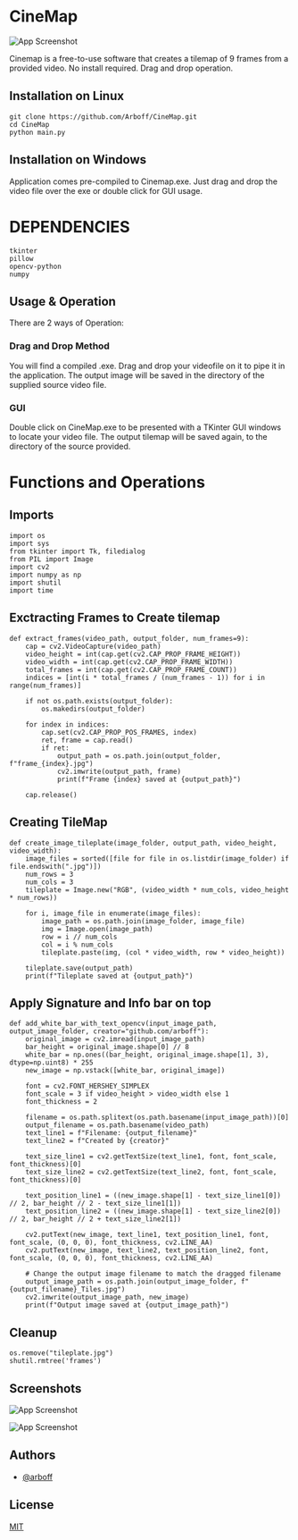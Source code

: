 
# CineMap


![App Screenshot](https://iili.io/JYN4kq7.md.png)

Cinemap is a free-to-use software that creates a tilemap of 9 frames from a provided video. No install required. Drag and drop operation. 




## Installation on Linux

```
git clone https://github.com/Arboff/CineMap.git
cd CineMap
python main.py
```

## Installation on Windows

Application comes pre-compiled to Cinemap.exe. Just drag and drop the video file over the exe or double click for GUI usage.

# DEPENDENCIES

```
tkinter
pillow
opencv-python
numpy
```

## Usage & Operation

There are 2 ways of Operation:

### Drag and Drop Method
You will find a compiled .exe. Drag and drop your videofile on it to pipe it in the application. The output image will be saved in the directory of the supplied source video file.

### GUI
Double click on CineMap.exe to be presented with a TKinter GUI windows to locate your video file. The output tilemap will be saved again, to the directory of the source provided.

# Functions and Operations

## Imports

```
import os
import sys
from tkinter import Tk, filedialog
from PIL import Image
import cv2
import numpy as np
import shutil
import time
```

## Exctracting Frames to Create tilemap

```
def extract_frames(video_path, output_folder, num_frames=9):
    cap = cv2.VideoCapture(video_path)
    video_height = int(cap.get(cv2.CAP_PROP_FRAME_HEIGHT))
    video_width = int(cap.get(cv2.CAP_PROP_FRAME_WIDTH))
    total_frames = int(cap.get(cv2.CAP_PROP_FRAME_COUNT))
    indices = [int(i * total_frames / (num_frames - 1)) for i in range(num_frames)]

    if not os.path.exists(output_folder):
        os.makedirs(output_folder)

    for index in indices:
        cap.set(cv2.CAP_PROP_POS_FRAMES, index)
        ret, frame = cap.read()
        if ret:
            output_path = os.path.join(output_folder, f"frame_{index}.jpg")
            cv2.imwrite(output_path, frame)
            print(f"Frame {index} saved at {output_path}")

    cap.release()
```

## Creating TileMap 

```
def create_image_tileplate(image_folder, output_path, video_height, video_width):
    image_files = sorted([file for file in os.listdir(image_folder) if file.endswith(".jpg")])
    num_rows = 3
    num_cols = 3
    tileplate = Image.new("RGB", (video_width * num_cols, video_height * num_rows))

    for i, image_file in enumerate(image_files):
        image_path = os.path.join(image_folder, image_file)
        img = Image.open(image_path)
        row = i // num_cols
        col = i % num_cols
        tileplate.paste(img, (col * video_width, row * video_height))

    tileplate.save(output_path)
    print(f"Tileplate saved at {output_path}")
```

## Apply Signature and Info bar on top

```
def add_white_bar_with_text_opencv(input_image_path, output_image_folder, creator="github.com/arboff"):
    original_image = cv2.imread(input_image_path)
    bar_height = original_image.shape[0] // 8
    white_bar = np.ones((bar_height, original_image.shape[1], 3), dtype=np.uint8) * 255
    new_image = np.vstack([white_bar, original_image])

    font = cv2.FONT_HERSHEY_SIMPLEX
    font_scale = 3 if video_height > video_width else 1
    font_thickness = 2

    filename = os.path.splitext(os.path.basename(input_image_path))[0]
    output_filename = os.path.basename(video_path)
    text_line1 = f"Filename: {output_filename}"
    text_line2 = f"Created by {creator}"

    text_size_line1 = cv2.getTextSize(text_line1, font, font_scale, font_thickness)[0]
    text_size_line2 = cv2.getTextSize(text_line2, font, font_scale, font_thickness)[0]

    text_position_line1 = ((new_image.shape[1] - text_size_line1[0]) // 2, bar_height // 2 - text_size_line1[1])
    text_position_line2 = ((new_image.shape[1] - text_size_line2[0]) // 2, bar_height // 2 + text_size_line2[1])

    cv2.putText(new_image, text_line1, text_position_line1, font, font_scale, (0, 0, 0), font_thickness, cv2.LINE_AA)
    cv2.putText(new_image, text_line2, text_position_line2, font, font_scale, (0, 0, 0), font_thickness, cv2.LINE_AA)

    # Change the output image filename to match the dragged filename
    output_image_path = os.path.join(output_image_folder, f"{output_filename}_Tiles.jpg")
    cv2.imwrite(output_image_path, new_image)
    print(f"Output image saved at {output_image_path}")
```

## Cleanup
```
os.remove("tileplate.jpg")
shutil.rmtree('frames')
```
## Screenshots



![App Screenshot](https://iili.io/JYNguB1.md.jpg)



![App Screenshot](https://iili.io/JYN4qDQ.md.png)



## Authors

- [@arboff](https://www.github.com/arboff)


## License

[MIT](https://choosealicense.com/licenses/mit/)

